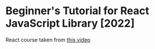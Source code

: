 # Beginner's Tutorial for React JavaScript Library [2022]

React course taken from [this video](https://www.youtube.com/watch?v=bMknfKXIFA8)